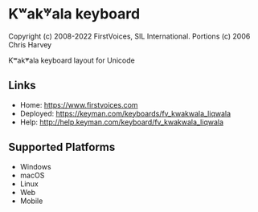 Kʷak̓ʷala keyboard
======================

Copyright (c) 2008-2022 FirstVoices, SIL International. Portions (c) 2006 Chris Harvey


Kʷak̓ʷala keyboard layout for Unicode

Links
-----

 * Home:     <https://www.firstvoices.com>
 * Deployed: <https://keyman.com/keyboards/fv_kwakwala_liqwala>
 * Help:     <http://help.keyman.com/keyboard/fv_kwakwala_liqwala>
 
Supported Platforms
-------------------

 * Windows
 * macOS
 * Linux
 * Web
 * Mobile
